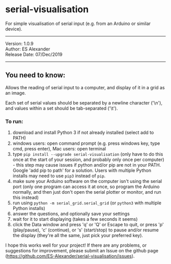 # serial-visualisation
For simple visualisation of serial input (e.g. from an Arduino or similar device).
_________________________________
 Version: 1.0.9                  
 Author: ES Alexander            
 Release Date: 07/Dec/2019       
_________________________________

## You need to know:
Allows the reading of serial input to a computer, and display of it in a grid as an image. 

Each set of serial values should be separated by a newline character ('\n'), and values within a set should be tab-separated ('\t').

### To run:
1. download and install Python 3 if not already installed (select add to PATH)
2. windows users: open command prompt (e.g. press windows key, type cmd, press enter), Mac users: open terminal
3. type `pip install --upgrade serial-visualisation` (only have to do this once at the start of your session, and probably only once per computer) - this step may cause issues if python and/or pip are not in your PATH. Google 'add pip to path' for a solution. Users with multiple Python installs may need to use `pip3` instead of `pip`.
4. make sure your Arduino software on the computer isn't using the serial port (only one program can access it at once, so program the Arduino normally, and then just don't open the serial plotter or monitor, and run this instead)
5. run using `python -m serial_grid.serial_grid` (or `python3` with multiple Python installs)
6. answer the questions, and optionally save your settings
7. wait for it to start displaying (takes a few seconds it seems)
8. click the Data window and press 'q' or 'Q' or Escape to quit, or press 'p' (play/pause), 'c' (continue), or 's' (start/stop) to pause and/or resume the display (they're all the same, just pick your preferred key).

I hope this works well for your project! If there are any problems, or suggestions for improvement, please submit an Issue on the github page (<https://github.com/ES-Alexander/serial-visualisation/issues>).
